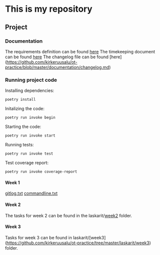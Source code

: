 # This is my repository

## Project

### Documentation
The requirements definition can be found [here](https://github.com/kirkeruusalu/ot-practice/blob/master/documentation/requirements_specification.md)
The timekeeping document can be found [here](https://github.com/kirkeruusalu/ot-practice/blob/master/documentation/timekeeping.md)
The changelog file can be found [here] (https://github.com/kirkeruusalu/ot-practice/blob/master/documentation/changelog.md)

### Running project code
Installing dependencies:
```
poetry install
```
Initalizing the code:
```
poetry run invoke begin
```
Starting the code:
```
poetry run invoke start
```

Running tests:
```
poetry run invoke test
```
Test coverage report:
```
poetry run invoke coverage-report
```





#### Week 1
[gitlog.txt](https://github.com/kirkeruusalu/ot-practice/blob/master/laskarit/week1/gitlog.txt)
[commandline.txt](https://github.com/kirkeruusalu/ot-practice/blob/master/laskarit/week1/commandline.txt)

#### Week 2
The tasks for week 2 can be found in the laskarit/[week2](https://github.com/kirkeruusalu/ot-practice/tree/master/laskarit/week2) folder.

#### Week 3
Tasks for week 3 can be found in laskarit/[week3] (https://github.com/kirkeruusalu/ot-practice/tree/master/laskarit/week3) folder.


